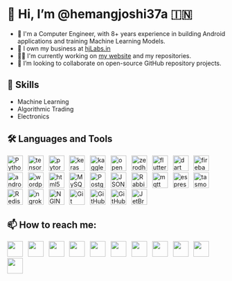 # 👋 Hi, I’m @hemangjoshi37a 🇮🇳

- 🤵‍ I'm a Computer Engineer, with 8+ years experience in building Android applications and training Machine Learning Models.
- 💼 I own my business at [hjLabs.in](https://hjlabs.in)
- 👨‍💻 I'm currently working on [my website](https://hjlabs.in) and my repositories.
- 💞 I’m looking to collaborate on open-source GitHub repository projects.

## 👷 Skills
- Machine Learning
- Algorithmic Trading
- Electronics

## 🛠 Languages and Tools
<img height="36" src="https://cdn.simpleicons.org/Python" title="Python"> &nbsp;
<img height="36" src="https://cdn.simpleicons.org/tensorflow" title="tensorflow"> &nbsp;
<img height="36" src="https://cdn.simpleicons.org/pytorch" title="pytorch"> &nbsp;
<img height="36" src="https://cdn.simpleicons.org/keras" title="keras"> &nbsp;
<img height="36" src="https://cdn.simpleicons.org/kaggle" title="kaggle"> &nbsp;
<img height="36" src="https://cdn.simpleicons.org/opencv" title="opencv"> &nbsp;
<img height="36" src="https://cdn.simpleicons.org/zerodha" title="zerodha"> &nbsp;
<img height="36" src="https://cdn.simpleicons.org/flutter" title="flutter"> &nbsp;
<img height="36" src="https://cdn.simpleicons.org/dart" title="dart"> &nbsp;
<img height="36" src="https://cdn.simpleicons.org/firebase" title="firebase"> &nbsp;
<img height="36" src="https://cdn.simpleicons.org/android" title="android"> &nbsp;
<img height="36" src="https://cdn.simpleicons.org/wordpress" title="wordpress"> &nbsp;
<img height="36" src="https://cdn.simpleicons.org/html5" title="html5"> &nbsp;
<img height="36" src="https://cdn.simpleicons.org/MySQL" title="MySQL"> &nbsp;
<img height="36" src="https://cdn.simpleicons.org/PostgreSQL" title="PostgreSQL"> &nbsp;
<img height="36" src="https://cdn.simpleicons.org/JSON" title="JSON"> &nbsp;
<img height="36" src="https://cdn.simpleicons.org/RabbitMQ" title="RabbitMQ"> &nbsp;
<img height="36" src="https://cdn.simpleicons.org/mqtt" title="mqtt"> &nbsp;
<img height="36" src="https://cdn.simpleicons.org/espressif" title="espressif"> &nbsp;
<img height="36" src="https://cdn.simpleicons.org/tasmota" title="tasmota"> &nbsp;
<img height="36" src="https://cdn.simpleicons.org/Redis" title="Redis"> &nbsp;
<img height="36" src="https://cdn.simpleicons.org/ngrok" title="ngrok"> &nbsp;
<img height="36" src="https://cdn.simpleicons.org/NGINX" title="NGINX"> &nbsp;
<img height="36" src="https://cdn.simpleicons.org/Git" title="Git"> &nbsp;
<img height="36" src="https://cdn.simpleicons.org/GitHub" title="GitHub"> &nbsp;
<img height="36" src="https://cdn.simpleicons.org/gitlab" title="GitHub"> &nbsp;
<img height="36" src="https://cdn.simpleicons.org/JetBrains" title="JetBrains"> &nbsp;

## 📫 How to reach me:
[<img height="36" src="https://cdn.simpleicons.org/WhatsApp"/>](https://wa.me/917016525813) &nbsp;
[<img height="36" src="https://cdn.simpleicons.org/telegram"/>](https://t.me/hjlabs) &nbsp;
[<img height="36" src="https://cdn.simpleicons.org/Gmail"/>](mailto:hemangjoshi37a@gmail.com) &nbsp;
[<img height="36" src="https://cdn.simpleicons.org/LinkedIn"/>](https://www.linkedin.com/in/hemang-joshi-046746aa) &nbsp;
[<img height="36" src="https://cdn.simpleicons.org/facebook"/>](https://www.facebook.com/hemangjoshi37) &nbsp;
[<img height="36" src="https://cdn.simpleicons.org/Twitter"/>](https://twitter.com/HemangJ81509525) &nbsp;
[<img height="36" src="https://cdn.simpleicons.org/tumblr"/>](https://www.tumblr.com/blog/hemangjoshi37a-blog) &nbsp;
[<img height="36" src="https://cdn.simpleicons.org/StackOverflow"/>](https://stackoverflow.com/users/8090050/hemang-joshi) &nbsp;
[<img height="36" src="https://cdn.simpleicons.org/Instagram"/>](https://www.instagram.com/hemangjoshi37) &nbsp;
[<img height="36" src="https://cdn.simpleicons.org/Pinterest"/>](https://in.pinterest.com/hemangjoshi37a) &nbsp;
[<img height="36" src="https://cdn.simpleicons.org/Blogger"/>](http://hemangjoshi.blogspot.com) &nbsp;

